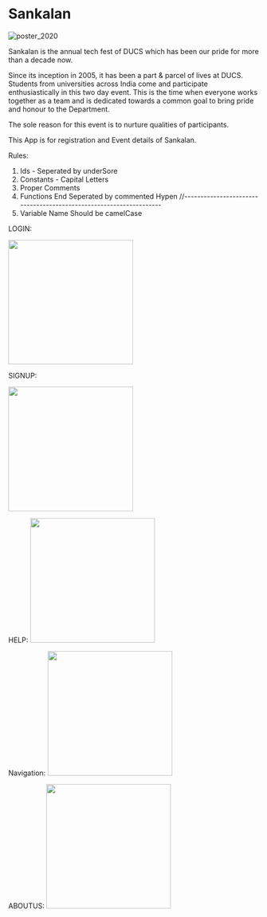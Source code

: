 # Sankalan

![poster_2020](https://user-images.githubusercontent.com/76484161/161380657-5395e660-6afb-4406-aff9-c8d8e3721936.jpg)


Sankalan is the annual tech fest of DUCS which has been our pride for more than a decade now.

Since its inception in 2005, it has been a part & parcel of lives at DUCS. 
Students from universities across India come and participate enthusiastically in this two day event. 
This is the time when everyone works together as a team and is dedicated towards a common goal to bring pride and honour to the Department.

The sole reason for this event is to nurture qualities of participants.

This App is for registration and Event details of Sankalan.

Rules:
1. Ids - Seperated by underSore
2. Constants - Capital Letters
3. Proper Comments
4. Functions End Seperated by commented Hypen //------------------------------------------------------------------- 
5. Variable Name Should be camelCase

LOGIN: 

<img src="https://user-images.githubusercontent.com/76484161/169091908-4d5ae6f9-3e28-4cb2-bcc2-d37406134e3b.png" width=250 height=250>

SIGNUP:

<img src="https://user-images.githubusercontent.com/76484161/169091937-124f7ee4-75be-46b4-9e94-e50f80044154.png" width=250 height=250>

HELP:
<img src="https://user-images.githubusercontent.com/76484161/169091821-c6685ce5-28b1-48ea-b8b1-39918bcad1ae.png" width=250 height=250>


Navigation:
<img src="https://user-images.githubusercontent.com/76484161/169091908-4d5ae6f9-3e28-4cb2-bcc2-d37406134e3b.png" width=250 height=250>


ABOUTUS:
<img src="https://user-images.githubusercontent.com/76484161/169091886-8fdd0f08-fa47-4918-bbf4-41906f3eb239.png" width=250 height=250>
